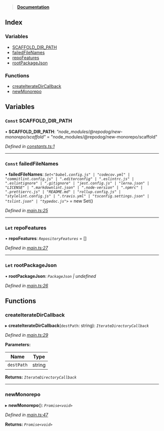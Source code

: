 > **[Documentation](README.md)**

## Index

### Variables

* [SCAFFOLD_DIR_PATH](README.md#const-scaffold_dir_path)
* [failedFileNames](README.md#const-failedfilenames)
* [repoFeatures](README.md#let-repofeatures)
* [rootPackageJson](README.md#let-rootpackagejson)

### Functions

* [createIterateDirCallback](README.md#createiteratedircallback)
* [newMonorepo](README.md#newmonorepo)

## Variables

### `Const` SCAFFOLD_DIR_PATH

• **SCAFFOLD_DIR_PATH**: *"node_modules/@repodog/new-monorepo/scaffold"* = "node_modules/@repodog/new-monorepo/scaffold"

*Defined in [constants.ts:1](https://github.com/dylanaubrey/repodog/blob/fd5097f/packages/new-monorepo/src/constants.ts#L1)*

___

### `Const` failedFileNames

• **failedFileNames**: *`Set<"babel.config.js" | "codecov.yml" | "commitlint.config.js" | ".editorconfig" | ".eslintrc.js" | ".eslintignore" | ".gitignore" | "jest.config.js" | "lerna.json" | "LICENSE" | ".markdownlint.json" | ".node-version" | ".npmrc" | ".prettierrc.js" | "README.md" | "rollup.config.js" | "stylelint.config.js" | ".travis.yml" | "tsconfig.settings.json" | "tslint.json" | "typedoc.js">`* =  new Set<ScaffoldFileName>()

*Defined in [main.ts:25](https://github.com/dylanaubrey/repodog/blob/fd5097f/packages/new-monorepo/src/main.ts#L25)*

___

### `Let` repoFeatures

• **repoFeatures**: *`RepositoryFeatures`* =  []

*Defined in [main.ts:27](https://github.com/dylanaubrey/repodog/blob/fd5097f/packages/new-monorepo/src/main.ts#L27)*

___

### `Let` rootPackageJson

• **rootPackageJson**: *`PackageJson` | undefined*

*Defined in [main.ts:26](https://github.com/dylanaubrey/repodog/blob/fd5097f/packages/new-monorepo/src/main.ts#L26)*

## Functions

###  createIterateDirCallback

▸ **createIterateDirCallback**(`destPath`: string): *`IterateDirectoryCallback`*

*Defined in [main.ts:29](https://github.com/dylanaubrey/repodog/blob/fd5097f/packages/new-monorepo/src/main.ts#L29)*

**Parameters:**

Name | Type |
------ | ------ |
`destPath` | string |

**Returns:** *`IterateDirectoryCallback`*

___

###  newMonorepo

▸ **newMonorepo**(): *`Promise<void>`*

*Defined in [main.ts:47](https://github.com/dylanaubrey/repodog/blob/fd5097f/packages/new-monorepo/src/main.ts#L47)*

**Returns:** *`Promise<void>`*